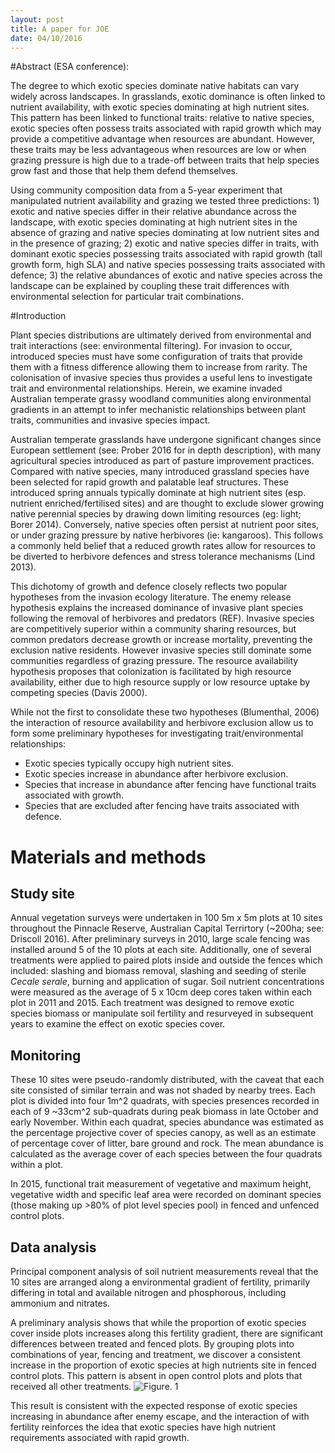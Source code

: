```yaml
---
layout: post
title: A paper for JOE
date: 04/10/2016
---
```


#Abstract (ESA conference):

The degree to which exotic species dominate native habitats can vary widely across landscapes. In grasslands, exotic dominance is often linked to nutrient availability, with exotic species dominating at high nutrient sites. This pattern has been linked to functional traits: relative to native species, exotic species often possess traits associated with rapid growth which may provide a competitive advantage when resources are abundant. However, these traits may be less advantageous when resources are low or when grazing pressure is high due to a trade-off between traits that help species grow fast and those that help them defend themselves.

Using community composition data from a 5-year experiment that manipulated nutrient availability and grazing we tested three predictions: 1) exotic and native species differ in their relative abundance across the landscape, with exotic species dominating at high nutrient sites in the absence of grazing and native species dominating at low nutrient sites and in the presence of grazing; 2) exotic and native species differ in traits, with dominant exotic species possessing traits associated with rapid growth (tall growth form, high SLA) and native species possessing traits associated with defence; 3) the relative abundances of exotic and native species across the landscape can be explained by coupling these trait differences with environmental selection for particular trait combinations.


#Introduction

Plant species distributions are ultimately derived from environmental and trait interactions (see: environmental filtering). For invasion to occur, introduced species must have some configuration of traits that provide them with a fitness difference allowing them to increase from rarity. The colonisation of invasive species thus provides a useful lens to investigate trait and environmental relationships. Herein, we examine invaded Australian temperate grassy woodland communities along environmental gradients in an attempt to infer mechanistic relationships between plant traits, communities and invasive species impact.

Australian temperate grasslands have undergone significant changes since European settlement (see: Prober 2016 for in depth description), with many agricultural species introduced as part of pasture improvement practices. Compared with native species, many introduced grassland species have been selected for rapid growth and palatable leaf structures. These introduced spring annuals typically dominate at high nutrient sites (esp. nutrient enriched/fertilised sites) and are thought to exclude slower growing native perennial species by drawing down limiting resources (eg: light; Borer 2014). Conversely, native species often persist at nutrient poor sites, or under grazing pressure by native herbivores (ie: kangaroos). This follows a commonly held belief that a reduced growth rates allow for resources to be diverted to herbivore defences and stress tolerance mechanisms (Lind 2013).

This dichotomy of growth and defence closely reflects two popular hypotheses from the invasion ecology literature. The enemy release hypothesis explains the increased dominance of invasive plant species following the removal of herbivores and predators (REF). Invasive species are competitively superior within a community sharing resources, but common predators decrease growth or increase mortality, preventing the exclusion native residents. However invasive species still dominate some communities regardless of grazing pressure. The resource availability hypothesis proposes that colonization is facilitated by high resource availability, either due to high resource supply or low resource uptake by competing species (Davis 2000).

While not the first to consolidate these two hypotheses (Blumenthal, 2006) the interaction of resource availability and herbivore exclusion allow us to form some preliminary hypotheses for investigating trait/environmental relationships:

  - Exotic species typically occupy high nutrient sites.
  - Exotic species increase in abundance after herbivore exclusion.
  - Species that increase in abundance after fencing have functional traits associated with growth.
  - Species that are excluded after fencing have traits associated with defence.

# Materials and methods

## Study site

Annual vegetation surveys were undertaken in 100 5m x 5m plots at 10 sites throughout the Pinnacle Reserve, Australian Capital Terrirtory (~200ha; see: Driscoll 2016). After preliminary surveys in 2010, large scale fencing was installed around 5 of the 10 plots at each site. Additionally, one of several treatments were applied to paired plots inside and outside the fences which included: slashing and biomass removal, slashing and seeding of sterile *Cecale serale*, burning and application of sugar. Soil nutrient concentrations were measured as the average of 5 x 10cm deep cores taken within each plot in 2011 and 2015. Each treatment was designed to remove exotic species biomass or manipulate soil fertility and resurveyed in subsequent years to examine the effect on exotic species cover.

## Monitoring

These 10 sites were pseudo-randomly distributed, with the caveat that each site consisted of similar terrain and was not shaded by nearby trees. Each plot is divided into four 1m^2 quadrats, with species presences recorded in each of 9 ~33cm^2 sub-quadrats during peak biomass in late October and early November. Within each quadrat, species abundance was estimated as the percentage projective cover of species canopy, as well as an estimate of percentage cover of litter, bare ground and rock. The mean abundance is calculated as the average cover of each species between the four quadrats within a plot.

In 2015, functional trait measurement of vegetative and maximum height, vegetative width and specific leaf area were recorded on dominant species (those making up >80% of plot level species pool) in fenced and unfenced control plots.

## Data analysis

Principal component analysis of soil nutrient measurements reveal that the 10 sites are arranged along a environmental gradient of fertility, primarily differing in total and available nitrogen and phosphorous, including ammonium and nitrates.

A preliminary analysis shows that while the proportion of exotic species cover inside plots increases along this fertility gradient, there are significant differences between treated and fenced plots. By grouping plots into combinations of year, fencing and treatment, we discover a consistent increase in the proportion of exotic species at high nutrients site in fenced control plots. This pattern is absent in open control plots and plots that received all other treatments. ![Figure. 1](images/fencing_effect2011-15.png)

This result is consistent with the expected response of exotic species increasing in abundance after enemy escape, and the interaction of with fertility reinforces the idea that exotic species have high nutrient requirements associated with rapid growth.
